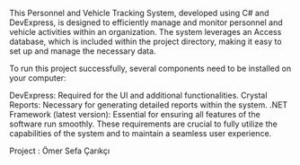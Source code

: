 This Personnel and Vehicle Tracking System, developed using C# and DevExpress, is designed to efficiently manage and monitor personnel and vehicle activities within an organization. The system leverages an Access database, which is included within the project directory, making it easy to set up and manage the necessary data.

To run this project successfully, several components need to be installed on your computer:

DevExpress: Required for the UI and additional functionalities.
Crystal Reports: Necessary for generating detailed reports within the system.
.NET Framework (latest version): Essential for ensuring all features of the software run smoothly.
These requirements are crucial to fully utilize the capabilities of the system and to maintain a seamless user experience.

Project : Ömer Sefa Çarıkçı

